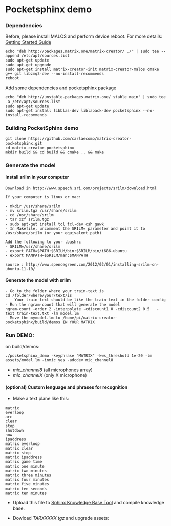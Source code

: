 # Pocketsphinx demo

### Dependencies 

Before, please install MALOS and perform device reboot. For more details: [Getting Started Guide](https://github.com/matrix-io/matrix-creator-quickstart/wiki/2.-Getting-Started)
```
echo "deb http://packages.matrix.one/matrix-creator/ ./" | sudo tee --append /etc/apt/sources.list
sudo apt-get update
sudo apt-get upgrade
sudo apt-get install matrix-creator-init matrix-creator-malos cmake g++ git libzmq3-dev --no-install-recommends
reboot
```
Add some dependencies and pocketsphinx package
```
echo "deb http://unstable-packages.matrix.one/ stable main" | sudo tee -a /etc/apt/sources.list
sudo apt-get update
sudo apt-get install libblas-dev liblapack-dev pocketsphinx --no-install-recommends
```

### Building PocketSphinx demo
``` 
git clone https://github.com/carlaecomp/matrix-creator-pocketsphinx.git
cd matrix-creator-pocketsphinx
mkdir build && cd build && cmake .. && make
```
### Generate the model

#### Install srilm in your computer
```
Download in http://www.speech.sri.com/projects/srilm/download.html

If your computer is linux or mac:

- mkdir /usr/share/srilm
- mv srilm.tgz /usr/share/srilm
- cd /usr/share/srilm
- tar xzf srilm.tgz
- sudo apt-get install tcl tcl-dev csh gawk
- In Makefile, uncomment the SRILM= parameter and point it to /usr/share/srilm (or your equivalent path)

Add the following to your .bashrc
- SRILM=/usr/share/srilm
- export PATH=$PATH:$SRILM/bin:$SRILM/bin/i686-ubuntu
- export MANPATH=$SRILM/man:$MANPATH

source : http://www.spencegreen.com/2012/02/01/installing-srilm-on-ubuntu-11-10/ 
```
#### Generate the model with srilm
```
- Go to the folder where your train-text is
cd /folder/where/your/text/is
- - Your train-text should be like the train-text in the folder config
- Run the ngram-count that will generate the model
ngram-count -order 2 -interpolate -cdiscount1 0 -cdiscount2 0.5   -text train-text.txt -lm model.lm
- Move the mymodel.lm to /home/pi/matrix-creator-pocketsphinx/build/demos IN YOUR MATRIX
```

### Run DEMO:
on build/demos:
```
./pocketsphinx_demo -keyphrase "MATRIX" -kws_threshold 1e-20 -lm assets/model.lm -inmic yes -adcdev mic_channel8
``` 
- *mic_channel8* (all microphones array)
- *mic_channelX* (only X microphone)

#### (optional) Custom lenguage and phrases for recognition 

+ Make a text plane like this: 
``` 
matrix
everloop
arc 
clear
stop
shutdown
now
ipaddress
matrix everloop
matrix clear
matrix stop
matrix ipaddress
matrix game time
matrix one minute
matrix two minutes
matrix three minutes
matrix four minutes
matrix five minutes
matrix ten seconds
matrix ten minutes
```

+ Upload this file to [Sphinx Knowledge Base Tool](http://www.speech.cs.cmu.edu/tools/lmtool-new.html) and compile knowledge base.

+ Dowload *TARXXXXX.tgz* and upgrade assets: 

